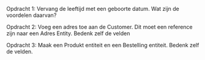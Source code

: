 Opdracht 1:
Vervang de leeftijd met een geboorte datum. Wat zijn de voordelen daarvan?

Opdracht 2:
Voeg een adres toe aan de Customer. Dit moet een reference zijn naar een Adres Entity. Bedenk zelf de velden

Opdracht 3:
Maak een Produkt entiteit en een Bestelling entiteit. Bedenk zelf de velden.